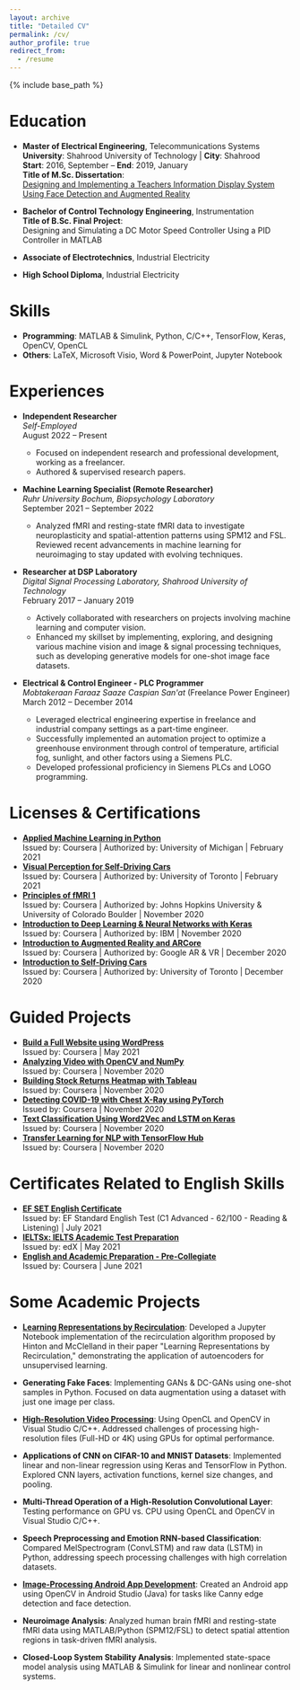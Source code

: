 ```yaml
---
layout: archive
title: "Detailed CV"
permalink: /cv/
author_profile: true
redirect_from:
  - /resume
---
```


{% include base_path %}

# Education

* **Master of Electrical Engineering**, Telecommunications Systems  
  **University**: Shahrood University of Technology | **City**: Shahrood  
  **Start**: 2016, September – **End**: 2019, January  
  **Title of M.Sc. Dissertation**:  
  [Designing and Implementing a Teachers Information Display System Using Face Detection and Augmented Reality](https://shahroodut.ac.ir/en/thesis/thesis.php?thid=TK690)

* **Bachelor of Control Technology Engineering**, Instrumentation    
  **Title of B.Sc. Final Project**:    
  Designing and Simulating a DC Motor Speed Controller Using a PID Controller in MATLAB
* **Associate of Electrotechnics**, Industrial Electricity
* **High School Diploma**, Industrial Electricity


# Skills

* **Programming**: MATLAB & Simulink, Python, C/C++, TensorFlow, Keras, OpenCV, OpenCL
* **Others**: LaTeX, Microsoft Visio, Word & PowerPoint, Jupyter Notebook


# Experiences

* **Independent Researcher**  
  *Self-Employed*  
  August 2022 – Present  
  -	Focused on independent research and professional development, working as a freelancer.
  -	Authored & supervised research papers. 


* **Machine Learning Specialist (Remote Researcher)**  
  *Ruhr University Bochum, Biopsychology Laboratory*  
  September 2021 – September 2022  
  - Analyzed fMRI and resting-state fMRI data to investigate neuroplasticity and spatial-attention patterns using SPM12 and FSL. Reviewed recent advancements in machine learning for neuroimaging to stay updated with evolving techniques.

* **Researcher at DSP Laboratory**  
  *Digital Signal Processing Laboratory, Shahrood University of Technology*  
  February 2017 – January 2019  
  - Actively collaborated with researchers on projects involving machine learning and computer vision.
  - Enhanced my skillset by implementing, exploring, and designing various machine vision and image & signal processing techniques, such as developing generative models for one-shot image face datasets.


* **Electrical & Control Engineer - PLC Programmer**  
  *Mobtakeraan Faraaz Saaze Caspian San'at* (Freelance Power Engineer)  
  March 2012 – December 2014  
  - Leveraged electrical engineering expertise in freelance and industrial company settings as a part-time engineer.
  - Successfully implemented an automation project to optimize a greenhouse environment through control of temperature, artificial fog, sunlight, and other factors using a Siemens PLC.
  - Developed professional proficiency in Siemens PLCs and LOGO programming.

# Licenses & Certifications

* **[Applied Machine Learning in Python](https://www.coursera.org/account/accomplishments/verify/NJDWHSEX2VWG)**  
  Issued by: Coursera | Authorized by: University of Michigan | February 2021
* **[Visual Perception for Self-Driving Cars](https://www.coursera.org/account/accomplishments/verify/6AQ7XCKGYFR5)**  
  Issued by: Coursera | Authorized by: University of Toronto | February 2021
* **[Principles of fMRI 1](https://www.coursera.org/account/accomplishments/verify/YDGEWC4P5HHA)**  
  Issued by: Coursera | Authorized by: Johns Hopkins University & University of Colorado Boulder | November 2020
* **[Introduction to Deep Learning & Neural Networks with Keras](https://www.coursera.org/account/accomplishments/verify/QTZ3AVN6M3YG)**  
  Issued by: Coursera | Authorized by: IBM | November 2020
* **[Introduction to Augmented Reality and ARCore](https://www.coursera.org/account/accomplishments/verify/ETVSVNBJUBQW)**  
  Issued by: Coursera | Authorized by: Google AR & VR | December 2020
* **[Introduction to Self-Driving Cars](https://www.coursera.org/account/accomplishments/verify/6AQ7XCKGYFR5)**  
  Issued by: Coursera | Authorized by: University of Toronto | December 2020

# Guided Projects

* **[Build a Full Website using WordPress](https://www.coursera.org/account/accomplishments/verify/SV3V33CQR6KQ)**  
  Issued by: Coursera | May 2021
* **[Analyzing Video with OpenCV and NumPy](https://www.coursera.org/account/accomplishments/verify/8MPPUJQLWADY)**  
  Issued by: Coursera | November 2020
* **[Building Stock Returns Heatmap with Tableau](https://www.coursera.org/account/accomplishments/verify/7AZZVL6G48Z6)**  
  Issued by: Coursera | November 2020
* **[Detecting COVID-19 with Chest X-Ray using PyTorch](https://www.coursera.org/account/accomplishments/verify/3K5QNESQDV6X)**  
  Issued by: Coursera | November 2020
* **[Text Classification Using Word2Vec and LSTM on Keras](https://www.coursera.org/account/accomplishments/verify/X4X9EC5DVMUA)**  
  Issued by: Coursera | November 2020
* **[Transfer Learning for NLP with TensorFlow Hub](https://www.coursera.org/account/accomplishments/verify/PR2R453PK22U)**  
  Issued by: Coursera | November 2020

# Certificates Related to English Skills

* **[EF SET English Certificate](https://www.efset.org/cert/UjRXy6)**  
  Issued by: EF Standard English Test (C1 Advanced - 62/100 - Reading & Listening) | July 2021
* **[IELTSx: IELTS Academic Test Preparation](https://courses.edx.org/certificates/c7f8c60484ad4010a9d804be0763dc25)**  
  Issued by: edX | May 2021
* **[English and Academic Preparation - Pre-Collegiate](https://www.coursera.org/account/accomplishments/verify/Y7APJSWQMXY4)**  
  Issued by: Coursera | June 2021


# Some Academic Projects

* **[Learning Representations by Recirculation](https://github.com/amingolnari/Learning-Representations-by-Recirculation/blob/main/RecirculationAlgorithm.ipynb)**: Developed a Jupyter Notebook implementation of the recirculation algorithm proposed by Hinton and McClelland in their paper "Learning Representations by Recirculation," demonstrating the application of autoencoders for unsupervised learning.

* **Generating Fake Faces**: Implementing GANs & DC-GANs using one-shot samples in Python. Focused on data augmentation using a dataset with just one image per class.

* **[High-Resolution Video Processing](https://github.com/amingolnari/OpenCL-Video-Processing)**: Using OpenCL and OpenCV in Visual Studio C/C++. Addressed challenges of processing high-resolution files (Full-HD or 4K) using GPUs for optimal performance.

* **Applications of CNN on CIFAR-10 and MNIST Datasets**: Implemented linear and non-linear regression using Keras and TensorFlow in Python. Explored CNN layers, activation functions, kernel size changes, and pooling.

* **Multi-Thread Operation of a High-Resolution Convolutional Layer**: Testing performance on GPU vs. CPU using OpenCL and OpenCV in Visual Studio C/C++.

* **Speech Preprocessing and Emotion RNN-based Classification**: Compared MelSpectrogram (ConvLSTM) and raw data (LSTM) in Python, addressing speech processing challenges with high correlation datasets.

* **[Image-Processing Android App Development](https://github.com/amingolnari/Android-OpenCV)**: Created an Android app using OpenCV in Android Studio (Java) for tasks like Canny edge detection and face detection.

* **Neuroimage Analysis**: Analyzed human brain fMRI and resting-state fMRI data using MATLAB/Python (SPM12/FSL) to detect spatial attention regions in task-driven fMRI analysis.

* **Closed-Loop System Stability Analysis**: Implemented state-space model analysis using MATLAB & Simulink for linear and nonlinear control systems.

